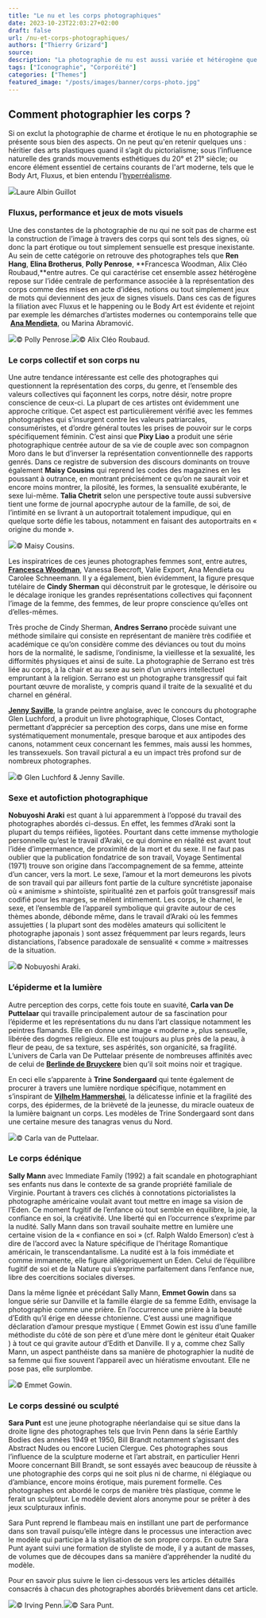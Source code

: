 ```yaml
---
title: "Le nu et les corps photographiques"
date: 2023-10-23T22:03:27+02:00
draft: false
url: /nu-et-corps-photographiques/
authors: ["Thierry Grizard"]
source:
description: "La photographie de nu est aussi variée et hétérogène que la peinture de nu. Petit tour d'horizon en partant de quelques photographes emblématiques."
tags: ["Iconographie", "Corporéité"]
categories: ["Themes"]
featured_image: "/posts/images/banner/corps-photo.jpg"
---
```

## Comment photographier les corps ?

Si on exclut la photographie de charme et érotique le nu en photographie se présente sous bien des aspects. On ne peut qu'en retenir quelques uns : héritier des arts plastiques quand il s’agit du pictorialisme; sous l’influence naturelle des grands mouvements esthétiques du 20° et 21° siècle; ou encore élément essentiel de certains courants de l'art moderne, tels que le Body Art, Fluxus, et bien entendu l’[hyperréalisme](/tags/hyperréalisme). 

![](/posts/images/corps-photo/laure-albin-guillot_photography_nude.001.jpg)Laure Albin Guillot

### Fluxus, performance et jeux de mots visuels

Une des constantes de la photographie de nu qui ne soit pas de charme est la construction de l’image à travers des corps qui sont tels des signes, où donc la part érotique ou tout simplement sensuelle est presque inexistante. Au sein de cette catégorie on retrouve des photographes tels que **Ren Hang**, **Elina Brotherus**, **Polly Penrose**, **Francesca Woodman, Alix Cléo Roubaud,**entre autres. Ce qui caractérise cet ensemble assez hétérogène repose sur l’idée centrale de performance associée à la représentation des corps comme des mises en acte d’idées, notions ou tout simplement jeux de mots qui deviennent des jeux de signes visuels. Dans ces cas de figures la filiation avec Fluxus et le happening ou le Body Art est évidente et rejoint par exemple les démarches d’artistes modernes ou contemporains telle que  [**Ana Mendieta**](/ana-mendieta-body-art/), ou Marina Abramović.

![](/posts/images/corps-photo/polly-penrose_photography_body-of-work-25-1.jpg)© Polly Penrose.![](/Alix-Cle-o-Roubaud--c.1979-81--Pinceau-lumineux-2.jpg)© Alix Cléo Roubaud.

### Le corps collectif et son corps nu

Une autre tendance intéressante est celle des photographes qui questionnent la représentation des corps, du genre, et l’ensemble des valeurs collectives qui façonnent les corps, notre désir, notre propre conscience de ceux-ci. La plupart de ces artistes ont évidemment une approche critique. Cet aspect est particulièrement vérifié avec les femmes photographes qui s’insurgent contre les valeurs patriarcales, consuméristes, et d’ordre général toutes les prises de pouvoir sur le corps spécifiquement féminin. C’est ainsi que **Pixy Liao** a produit une série photographique centrée autour de sa vie de couple avec son compagnon Moro dans le but d’inverser la représentation conventionnelle des rapports genrés. Dans ce registre de subversion des discours dominants on trouve également **Maisy Cousins** qui reprend les codes des magazines en les poussant à outrance, en montrant précisément ce qu’on ne saurait voir et encore moins montrer, la pilosité, les formes, la sensualité exubérante, le sexe lui-même. **Talia Chetrit** selon une perspective toute aussi subversive tient une forme de journal apocryphe autour de la famille, de soi, de l’intimité en se livrant à un autoportrait totalement impudique, qui en quelque sorte défie les tabous, notamment en faisant des autoportraits en « origine du monde ».

![](/posts/images/corps-photo/maisie-cousins_nude_photography.001.jpg)© Maisy Cousins.

Les inspiratrices de ces jeunes photographes femmes sont, entre autres, [**Francesca Woodman**](/francesca-woodman/), Vanessa Beecroft, Valie Export, Ana Mendieta ou Carolee Schneemann. Il y a également, bien évidemment, la figure presque tutélaire de **Cindy Sherman** qui déconstruit par le grotesque, le dérisoire ou le décalage ironique les grandes représentations collectives qui façonnent l’image de la femme, des femmes, de leur propre conscience qu’elles ont d’elles-mêmes.

Très proche de Cindy Sherman, **Andres Serrano** procède suivant une méthode similaire qui consiste en représentant de manière très codifiée et académique ce qu’on considère comme des déviances ou tout du moins hors de la normalité, le sadisme, l’ondinisme, la vieillesse et la sexualité, les difformités physiques et ainsi de suite. La photographie de Serrano est très liée au corps, à la chair et au sexe au sein d’un univers intellectuel empruntant à la religion. Serrano est un photographe transgressif qui fait pourtant œuvre de moraliste, y compris quand il traite de la sexualité et du charnel en général.

[**Jenny Saville**](/jenny-saville/), la grande peintre anglaise, avec le concours du photographe Glen Luchford, a produit un livre photographique, Closes Contact, permettant d’apprécier sa perception des corps, dans une mise en forme systématiquement monumentale, presque baroque et aux antipodes des canons, notamment ceux concernant les femmes, mais aussi les hommes, les transsexuels. Son travail pictural a eu un impact très profond sur de nombreux photographes.

![](/posts/images/corps-photo/105841_3-1.jpg)© Glen Luchford & Jenny Saville.

### Sexe et autofiction photographique

**Nobuyoshi Araki** est quant à lui apparemment à l’opposé du travail des photographes abordés ci-dessus. En effet, les femmes d’Araki sont la plupart du temps réifiées, ligotées. Pourtant dans cette immense mythologie personnelle qu’est le travail d’Araki, ce qui domine en réalité est avant tout l’idée d’impermanence, de proximité de la mort et du sexe. Il ne faut pas oublier que la publication fondatrice de son travail, Voyage Sentimental (1971) trouve son origine dans l’accompagnement de sa femme, atteinte d’un cancer, vers la mort. Le sexe, l’amour et la mort demeurons les pivots de son travail qui par ailleurs font partie de la culture syncrétiste japonaise où « animisme » shintoïste, spiritualité zen et parfois goût transgressif mais codifié pour les marges, se mêlent intimement. Les corps, le charnel, le sexe, et l’ensemble de l’appareil symbolique qui gravite autour de ces thèmes abonde, débonde même, dans le travail d’Araki où les femmes assujetties ( la plupart sont des modèles amateurs qui sollicitent le photographe japonais ) sont assez fréquemment par leurs regards, leurs distanciations, l’absence paradoxale de sensualité « comme » maitresses de la situation.

![](/posts/images/corps-photo/araki_photography.001-1.jpg)© Nobuyoshi Araki.

### L’épiderme et la lumière

Autre perception des corps, cette fois toute en suavité, **Carla van De Puttelaar** qui travaille principalement autour de sa fascination pour l’épiderme et les représentations du nu dans l’art classique notamment les peintres flamands. Elle en donne une image « moderne », plus sensuelle, libérée des dogmes religieux. Elle est toujours au plus près de la peau, à fleur de peau, de sa texture, ses aspérités, son organicité, sa fragilité. L’univers de Carla van De Puttelaar présente de nombreuses affinités avec de celui de [**Berlinde de Bruyckere**](https://www.artefields.net/berlinde-de-bruyckere-sculpture/) bien qu’il soit moins noir et tragique. 

En ceci elle s’apparente à **Trine Sondergaard** qui tente également de procurer à travers une lumière nordique spécifique, notamment en s’inspirant de **[Vilhelm Hammershøi](https://www.artefields.net/vilhelm-hammershoi-peintre-du-silence/)**, la délicatesse infinie et la fragilité des corps, des épidermes, de la brièveté de la jeunesse, du miracle ouateux de la lumière baignant un corps. Les modèles de Trine Sondergaard sont dans une certaine mesure des tanagras venus du Nord.

![](/posts/images/corps-photo/carla-van-de-puttelaar_photography_nude.001-2.jpg)© Carla van de Puttelaar.

### Le corps édénique

**Sally Mann** avec Immediate Family (1992) a fait scandale en photographiant ses enfants nus dans le contexte de sa grande propriété familiale de Virginie. Pourtant à travers ces clichés à connotations pictorialistes la photographe américaine voulait avant tout mettre en image sa vision de l’Eden. Ce moment fugitif de l’enfance où tout semble en équilibre, la joie, la confiance en soi, la créativité. Une liberté qui en l’occurrence s’exprime par la nudité. Sally Mann dans son travail souhaite mettre en lumière une certaine vision de la « confiance en soi » (cf. Ralph Waldo Emerson) c’est à dire de l’accord avec la Nature spécifique de l’héritage Romantique américain, le transcendantalisme. La nudité est à la fois immédiate et comme immanente, elle figure allégoriquement un Eden. Celui de l’équilibre fugitif de soi et de la Nature qui s’exprime parfaitement dans l’enfance nue, libre des coercitions sociales diverses.

Dans la même lignée et précédant Sally Mann, **Emmet Gowin** dans sa longue série sur Danville et la famille élargie de sa femme Edith, envisage la photographie comme une prière. En l’occurrence une prière à la beauté d’Edith qu’il érige en déesse chtonienne. C’est aussi une magnifique déclaration d’amour presque mystique ( Emmet Gowin est issu d’une famille méthodiste du côté de son père et d’une mère dont le géniteur était Quaker ) à tout ce qui gravite autour d’Edith et Danville. Il y a, comme chez Sally Mann, un aspect panthéiste dans sa manière de photographier la nudité de sa femme qui fixe souvent l’appareil avec un hiératisme envoutant. Elle ne pose pas, elle surplombe.

![](/posts/images/corps-photo/emmet-gowin-2.jpg)© Emmet Gowin.

### Le corps dessiné ou sculpté

**Sara Punt** est une jeune photographe néerlandaise qui se situe dans la droite ligne des photographes tels que Irvin Penn dans la série Earthly Bodies des années 1949 et 1950, Bill Brandt notamment s’agissant des Abstract Nudes ou encore Lucien Clergue. Ces photographes sous l’influence de la sculpture moderne et l’art abstrait, en particulier Henri Moore concernant Bill Brandt, se sont essayés avec beaucoup de réussite à une photographie des corps qui ne soit plus ni de charme, ni élégiaque ou d’ambiance, encore moins érotique, mais purement formelle. Ces photographes ont abordé le corps de manière très plastique, comme le ferait un sculpteur. Le modèle devient alors anonyme pour se prêter à des jeux sculpturaux infinis. 

Sara Punt reprend le flambeau mais en instillant une part de performance dans son travail puisqu’elle intègre dans le processus une interaction avec le modèle qui participe à la stylisation de son propre corps. En outre Sara Punt ayant suivi une formation de styliste de mode, il y a autant de masses, de volumes que de découpes dans sa manière d’appréhender la nudité du modèle.

Pour en savoir plus suivre le lien ci-dessous vers les articles détaillés consacrés à chacun des photographes abordés brièvement dans cet article.

![](/posts/images/corps-photo/irving-penn_photography_nudes.001.jpg)© Irving Penn.![](/posts/images/corps-photo/sara-punt_photography_in-the-absence-of-eye-.-1.jpg)© Sara Punt.